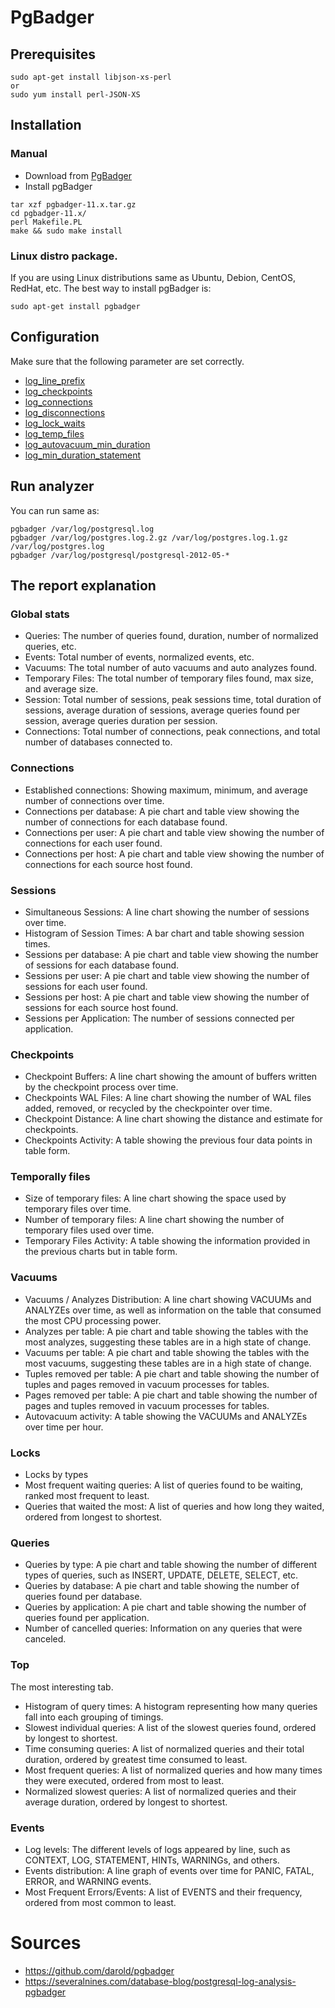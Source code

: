 # PgBadger

## Prerequisites

```shell
sudo apt-get install libjson-xs-perl
or
sudo yum install perl-JSON-XS
```

## Installation

### Manual

* Download from [PgBadger](https://github.com/darold/pgbadger/releases)
* Install pgBadger
```shell
tar xzf pgbadger-11.x.tar.gz
cd pgbadger-11.x/
perl Makefile.PL
make && sudo make install
```

### Linux distro package.

If you are using Linux distributions same as Ubuntu, Debion, CentOS, RedHat, etc. The best way to install pgBadger is:
```shell
sudo apt-get install pgbadger
```

## Configuration

Make sure that the following parameter are set correctly.

* [log_line_prefix](performance_tuning_postgresql_conf.md#log_line_prefix)
* [log_checkpoints](performance_tuning_postgresql_conf.md#log_checkpoints)
* [log_connections](performance_tuning_postgresql_conf.md#log_connections)
* [log_disconnections](performance_tuning_postgresql_conf.md#log_disconnections)
* [log_lock_waits](performance_tuning_postgresql_conf.md#log_lock_waits)
* [log_temp_files](performance_tuning_postgresql_conf.md#log_temp_files)
* [log_autovacuum_min_duration](performance_tuning_postgresql_conf.md#log_autovacuum_min_duration)
* [log_min_duration_statement](performance_tuning_postgresql_conf.md#log_min_duration_statement)

## Run analyzer

You can run same as:
```shell
pgbadger /var/log/postgresql.log
pgbadger /var/log/postgres.log.2.gz /var/log/postgres.log.1.gz /var/log/postgres.log
pgbadger /var/log/postgresql/postgresql-2012-05-*
```


## The report explanation


### Global stats

* Queries: The number of queries found, duration, number of normalized queries, etc.
* Events: Total number of events, normalized events, etc.
* Vacuums: The total number of auto vacuums and auto analyzes found.
* Temporary Files: The total number of temporary files found, max size, and average size.
* Session: Total number of sessions, peak sessions time, total duration of sessions, average duration of sessions, average queries found per session, average queries duration per session.
* Connections: Total number of connections, peak connections, and total number of databases connected to.

### Connections

* Established connections: Showing maximum, minimum, and average number of connections over time.
* Connections per database: A pie chart and table view showing the number of connections for each database found.
* Connections per user: A pie chart and table view showing the number of connections for each user found.
* Connections per host: A pie chart and table view showing the number of connections for each source host found.

### Sessions

* Simultaneous Sessions: A line chart showing the number of sessions over time.
* Histogram of Session Times: A bar chart and table showing session times.
* Sessions per database: A pie chart and table view showing the number of sessions for each database found.
* Sessions per user: A pie chart and table view showing the number of sessions for each user found.
* Sessions per host: A pie chart and table view showing the number of sessions for each source host found.
* Sessions per Application: The number of sessions connected per application.

### Checkpoints

* Checkpoint Buffers: A line chart showing the amount of buffers written by the checkpoint process over time.
* Checkpoints WAL Files: A line chart showing the number of WAL files added, removed, or recycled by the checkpointer over time.
* Checkpoint Distance: A line chart showing the distance and estimate for checkpoints.
* Checkpoints Activity: A table showing the previous four data points in table form.

### Temporally files

* Size of temporary files: A line chart showing the space used by temporary files over time.
* Number of temporary files: A line chart showing the number of temporary files used over time.
* Temporary Files Activity: A table showing the information provided in the previous charts but in table form.

### Vacuums

* Vacuums / Analyzes Distribution: A line chart showing VACUUMs and ANALYZEs over time, as well as information on the table that consumed the most CPU processing power.
* Analyzes per table: A pie chart and table showing the tables with the most analyzes, suggesting these tables are in a high state of change.
* Vacuums per table: A pie chart and table showing the tables with the most vacuums, suggesting these tables are in a high state of change.
* Tuples removed per table: A pie chart and table showing the number of tuples and pages removed in vacuum processes for tables.
* Pages removed per table: A pie chart and table showing the number of pages and tuples removed in vacuum processes for tables.
* Autovacuum activity: A table showing the VACUUMs and ANALYZEs over time per hour.

### Locks

* Locks by types
* Most frequent waiting queries: A list of queries found to be waiting, ranked most frequent to least.
* Queries that waited the most: A list of queries and how long they waited, ordered from longest to shortest.

### Queries

* Queries by type: A pie chart and table showing the number of different types of queries, such as INSERT, UPDATE, DELETE, SELECT, etc.
* Queries by database: A pie chart and table showing the number of queries found per database.
* Queries by application: A pie chart and table showing the number of queries found per application.
* Number of cancelled queries: Information on any queries that were canceled.

### Top

The most interesting tab.

* Histogram of query times: A histogram representing how many queries fall into each grouping of timings.
* Slowest individual queries: A list of the slowest queries found, ordered by longest to shortest.
* Time consuming queries: A list of normalized queries and their total duration, ordered by greatest time consumed to least.
* Most frequent queries: A list of normalized queries and how many times they were executed, ordered from most to least.
* Normalized slowest queries: A list of normalized queries and their average duration, ordered by longest to shortest.

### Events

* Log levels: The different levels of logs appeared by line, such as CONTEXT, LOG, STATEMENT, HINTs, WARNINGs, and others.
* Events distribution: A line graph of events over time for PANIC, FATAL, ERROR, and WARNING events.
* Most Frequent Errors/Events: A list of EVENTS and their frequency, ordered from most common to least.

# Sources

* https://github.com/darold/pgbadger
* https://severalnines.com/database-blog/postgresql-log-analysis-pgbadger